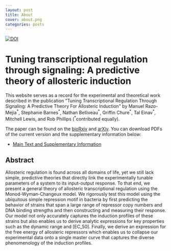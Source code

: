 ```yaml
---
layout: post
title: About
cover: about.png
categories: posts
---
```



[![DOI](https://zenodo.org/badge/62758735.svg)](https://zenodo.org/badge/latestdoi/62758735)


# Tuning transcriptional regulation through signaling:  A predictive theory of allosteric induction
This website serves as a record for the experimental and theoretical work described in the publication "Tuning Transcriptional Regulation Through Signaling: A Predictive Theory For Allosteric Induction" by Manuel Razo-Mejia<sup>\*</sup>, Stephanie Barnes<sup>\*</sup>, Nathan Belliveau<sup>\*</sup>, Griffin Chure<sup>\*</sup>, Tal Einav<sup>\*</sup>, Mitchell Lewis, and Rob Phillips (<sup>\*</sup>contributed equally).


The paper can be found on the [bioRxiv](http://biorxiv.org/content/early/2017/02/22/111013) and [arXiv](https://arxiv.org/abs/1702.07460).  You can download PDFs of the current version and the supplementary information below:

* [Main Text and Supplementary Information](http://www.rpdata.caltech.edu/publications/RazoMejia_et_al_2017.pdf)


## Abstract
Allosteric regulation is found across all domains of life, yet we still lack
simple, predictive theories that directly link the experimentally tunable
parameters of a system to its input-output response.  To that end, we present a
general theory of allosteric transcriptional regulation using the
Monod-Wyman-Changeux model.  We rigorously test this model using the ubiquitous
simple repression motif in bacteria by first predicting the behavior of strains
that span a large range of repressor copy numbers and DNA binding strengths and
then constructing and measuring their response.  Our model not only accurately
captures the induction profiles of these strains but also enables us to derive
analytic expressions for key properties such as the dynamic range and
\[EC_50\].  Finally, we derive an expression for the free energy of allosteric
repressors which enables us to collapse our experimental data onto a single
master curve that captures the diverse phenomenology of the induction profiles.
